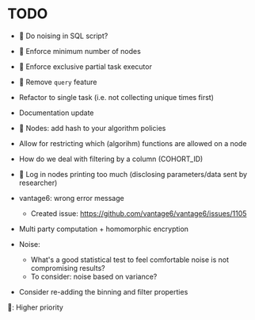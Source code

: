 TODO
====

* :small_red_triangle_down: Do noising in SQL script?
* :small_red_triangle_down: Enforce minimum number of nodes
* :small_red_triangle_down: Enforce exclusive partial task executor
* :small_red_triangle_down: Remove `query` feature
* Refactor to single task (i.e. not collecting unique times first)
* Documentation update
* :small_red_triangle_down: Nodes: add hash to your algorithm policies
* Allow for restricting which (algorihm) functions are allowed on a node
* How do we deal with filtering by a column (COHORT_ID)
* :small_red_triangle_down: Log in nodes printing too much (disclosing parameters/data sent by researcher)
* vantage6: wrong error message
  * Created issue: https://github.com/vantage6/vantage6/issues/1105
* Multi party computation + homomorphic encryption
* Noise:
  * What's a good statistical test to feel comfortable noise is not compromising results?
  * To consider: noise based on variance?

 * Consider re-adding the binning and filter properties

:small_red_triangle_down:: Higher priority
